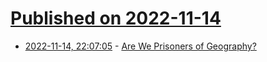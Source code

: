 # [Published on 2022-11-14](index.md)

* [2022-11-14, 22:07:05](https://news.ycombinator.com/item?id=33601938) - [Are We Prisoners of Geography?](https://www.theguardian.com/world/2022/nov/10/are-we-really-prisoners-of-geography-maps-geopolitics)
